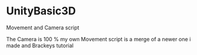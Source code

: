 # UnityBasic3D
Movement and Camera script

The Camera is 100 % my own
Movement script is a merge of a newer one i made and Brackeys tutorial
